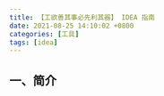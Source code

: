 ```yaml
---
title: 【工欲善其事必先利其器】 IDEA 指南
date: 2021-08-25 14:10:02 +0800
categories: [工具]
tags: [idea]
---
```

## 一、简介
